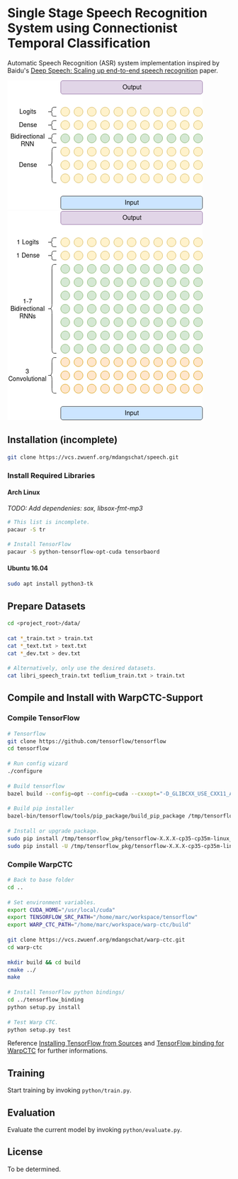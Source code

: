 # Single Stage Speech Recognition System using Connectionist Temporal Classification

Automatic Speech Recognition (ASR) system implementation inspired by Baidu's
[Deep Speech: Scaling up end-to-end speech recognition](https://arxiv.org/abs/1412.5567) paper.

![Deep Speech 1 Network Architecture](images/ds1-network-architecture.png)
![Modified Network Architecture](images/network-architecture.png)


## Installation (incomplete)
```bash
git clone https://vcs.zwuenf.org/mdangschat/speech.git
```

### Install Required Libraries
#### Arch Linux

*TODO: Add dependenies: sox, libsox-fmt-mp3*
```sh
# This list is incomplete.
pacaur -S tr

# Install TensorFlow
pacaur -S python-tensorflow-opt-cuda tensorbaord
```


#### Ubuntu 16.04
```sh
sudo apt install python3-tk
```


## Prepare Datasets
```sh
cd <project_root>/data/

cat *_train.txt > train.txt
cat *_text.txt > text.txt
cat *_dev.txt > dev.txt

# Alternatively, only use the desired datasets.
cat libri_speech_train.txt tedlium_train.txt > train.txt
```


## Compile and Install with WarpCTC-Support
### Compile TensorFlow
```sh
# Tensorflow
git clone https://github.com/tensorflow/tensorflow
cd tensorflow

# Run config wizard
./configure

# Build tensorflow
bazel build --config=opt --config=cuda --cxxopt="-D_GLIBCXX_USE_CXX11_ABI=0" //tensorflow/tools/pip_package:build_pip_package

# Build pip installer
bazel-bin/tensorflow/tools/pip_package/build_pip_package /tmp/tensorflow_pkg

# Install or upgrade package.
sudo pip install /tmp/tensorflow_pkg/tensorflow-X.X.X-cp35-cp35m-linux_x86_64.whl
sudo pip install -U /tmp/tensorflow_pkg/tensorflow-X.X.X-cp35-cp35m-linux_x86_64.whl
```


### Compile WarpCTC
```sh
# Back to base folder
cd ..

# Set environment variables.
export CUDA_HOME="/usr/local/cuda"
export TENSORFLOW_SRC_PATH="/home/marc/workspace/tensorflow"
export WARP_CTC_PATH="/home/marc/workspace/warp-ctc/build"

git clone https://vcs.zwuenf.org/mdangschat/warp-ctc.git
cd warp-ctc

mkdir build && cd build
cmake ../
make

# Install TensorFlow python bindings/
cd ../tensorflow_binding
python setup.py install

# Test Warp CTC.
python setup.py test

```

Reference [Installing TensorFlow from Sources](https://www.tensorflow.org/install/install_sources) 
and [TensorFlow binding for WarpCTC](https://github.com/baidu-research/warp-ctc/tree/master/tensorflow_binding) 
for further informations.


## Training
Start training by invoking `python/train.py`.


## Evaluation
Evaluate the current model by invoking `python/evaluate.py`.
 

## License
To be determined.

<!--
# vim: ts=2:sw=2:et:
-->